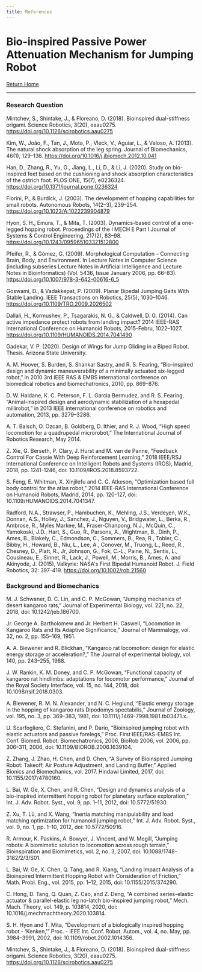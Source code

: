 ```yaml
---
title: References
---
```

# Bio-inspired Passive Power Attenuation Mechanism for Jumping Robot
[Return Home](/index)

---

### Research Question

Mintchev, S., Shintake, J., & Floreano, D. (2018). Bioinspired dual-stiffness origami. Science Robotics, 3(20), eaau0275. https://doi.org/10.1126/scirobotics.aau0275

Kim, W., João, F., Tan, J., Mota, P., Vleck, V., Aguiar, L., & Veloso, A. (2013). The natural shock absorption of the leg spring. Journal of Biomechanics, 46(1), 129–136. https://doi.org/10.1016/j.jbiomech.2012.10.041

Han, D., Zhang, R., Yu, G., Jiang, L., Li, D., & Li, J. (2020). Study on bio-inspired feet based on the cushioning and shock absorption characteristics of the ostrich foot. PLOS ONE, 15(7), e0236324. https://doi.org/10.1371/journal.pone.0236324

Fiorini, P., & Burdick, J. (2003). The development of hopping capabilities for small robots. Autonomous Robots, 14(2–3), 239–254. https://doi.org/10.1023/A:1022239904879

Hyon, S. H., Emura, T., & Mita, T. (2003). Dynamics-based control of a one-legged hopping robot. Proceedings of the I MECH E Part I Journal of Systems & Control Engineering, 217(2), 83–98. https://doi.org/10.1243/095965103321512800

Pfeifer, R., & Gómez, G. (2009). Morphological Computation – Connecting Brain, Body, and Environment. In Lecture Notes in Computer Science (including subseries Lecture Notes in Artificial Intelligence and Lecture Notes in Bioinformatics) (Vol. 5436, Issue January 2006, pp. 66–83). https://doi.org/10.1007/978-3-642-00616-6_5

Goswami, D., & Vadakkepat, P. (2009). Planar Bipedal Jumping Gaits With Stable Landing. IEEE Transactions on Robotics, 25(5), 1030–1046. https://doi.org/10.1109/TRO.2009.2026502

Dallali, H., Kormushev, P., Tsagarakis, N. G., & Caldwell, D. G. (2014). Can active impedance protect robots from landing impact? 2014 IEEE-RAS International Conference on Humanoid Robots, 2015-Febru, 1022–1027. https://doi.org/10.1109/HUMANOIDS.2014.7041490

Gadekar, V. P. (2020). Design of Wings for Jump Gliding in a Biped Robot. Thesis. Arizona State University.

A. M. Hoover, S. Burden, S. Shankar Sastry, and R. S. Fearing, “Bio-inspired design and dynamic maneuverability of a minimally actuated six-legged robot,” in 2010 3rd IEEE RAS & EMBS international conference on biomedical robotics and biomechatronics, 2010, pp. 869–876.

D. W. Haldane, K. C. Peterson, F. L. Garcia Bermudez, and R. S. Fearing, “Animal-inspired design and aerodynamic stabilization of a hexapedal millirobot,” in 2013 IEEE international conference on robotics and automation, 2013, pp. 3279–3286.

A. T. Baisch, O. Ozcan, B. Goldberg, D. Ithier, and R. J. Wood, “High speed locomotion for a quadrupedal microrobot,” The International Journal of Robotics Research, May 2014.

Z. Xie, G. Berseth, P. Clary, J. Hurst and M. van de Panne, "Feedback Control For Cassie With Deep Reinforcement Learning," 2018 IEEE/RSJ International Conference on Intelligent Robots and Systems (IROS), Madrid, 2018, pp. 1241-1246, doi: 10.1109/IROS.2018.8593722.

S. Feng, E. Whitman, X. Xinjilefu and C. G. Atkeson, "Optimization based full body control for the atlas robot," 2014 IEEE-RAS International Conference on Humanoid Robots, Madrid, 2014, pp. 120-127, doi: 10.1109/HUMANOIDS.2014.7041347.

Radford, N.A., Strawser, P., Hambuchen, K., Mehling, J.S., Verdeyen, W.K., Donnan, A.S., Holley, J., Sanchez, J., Nguyen, V., Bridgwater, L., Berka, R., Ambrose, R., Myles Markee, M., Fraser‐Chanpong, N.J., McQuin, C., Yamokoski, J.D., Hart, S., Guo, R., Parsons, A., Wightman, B., Dinh, P., Ames, B., Blakely, C., Edmondson, C., Sommers, B., Rea, R., Tobler, C., Bibby, H., Howard, B., Niu, L., Lee, A., Conover, M., Truong, L., Reed, R., Chesney, D., Platt, R., Jr, Johnson, G., Fok, C.‐L., Paine, N., Sentis, L., Cousineau, E., Sinnet, R., Lack, J., Powell, M., Morris, B., Ames, A. and Akinyode, J. (2015), Valkyrie: NASA's First Bipedal Humanoid Robot. J. Field Robotics, 32: 397-419. https://doi.org/10.1002/rob.21560

### Background and Biomechanics

M. J. Schwaner, D. C. Lin, and C. P. McGowan, “Jumping mechanics of desert kangaroo rats,” Journal of Experimental Biology, vol. 221, no. 22, 2018, doi: 10.1242/jeb.186700.

Jr. George A. Bartholomew and Jr. Herbert H. Caswell, “Locomotion in Kangaroo Rats and Its Adaptive Significance,” Journal of Mammalogy, vol. 32, no. 2, pp. 155–169, 1951.

A. A. Biewener and R. Blickhan, “Kangaroo rat locomotion: design for elastic energy storage or acceleration?,” The Journal of experimental biology, vol. 140, pp. 243–255, 1988.

J. W. Rankin, K. M. Doney, and C. P. McGowan, “Functional capacity of kangaroo rat hindlimbs: adaptations for locomotor performance,” Journal of the Royal Society Interface, vol. 15, no. 144, 2018, doi: 10.1098/rsif.2018.0303.

A. Biewener, R. M. N. Alexander, and N. C. Heglund, “Elastic energy storage in the hopping of kangaroo rats Dipodomys spectabilis,” Journal of Zoology, vol. 195, no. 3, pp. 369–383, 1981, doi: 10.1111/j.1469-7998.1981.tb03471.x.

U. Scarfogliero, C. Stefanini, and P. Dario, “Bioinspired jumping robot with elastic actuators and passive forelegs,” Proc. First IEEE/RAS-EMBS Int. Conf. Biomed. Robot. Biomechatronics, 2006, BioRob 2006, vol. 2006, pp. 306–311, 2006, doi: 10.1109/BIOROB.2006.1639104.

Z. Zhang, J. Zhao, H. Chen, and D. Chen, “A Survey of Bioinspired Jumping Robot: Takeoff, Air Posture Adjustment, and Landing Buffer,” Applied Bionics and Biomechanics, vol. 2017. Hindawi Limited, 2017, doi: 10.1155/2017/4780160.

L. Bai, W. Ge, X. Chen, and R. Chen, “Design and dynamics analysis of a bio-inspired intermittent hopping robot for planetary surface exploration,” Int. J. Adv. Robot. Syst., vol. 9, pp. 1–11, 2012, doi: 10.5772/51930.

Z. Xu, T. Lü, and X. Wang, “Inertia matching manipulability and load matching optimization for humanoid jumping robot,” Int. J. Adv. Robot. Syst., vol. 9, no. 1, pp. 1–10, 2012, doi: 10.5772/50916.

R. Armour, K. Paskins, A. Bowyer, J. Vincent, and W. Megill, “Jumping robots: A biomimetic solution to locomotion across rough terrain,” Bioinspiration and Biomimetics, vol. 2, no. 3, 2007, doi: 10.1088/1748-3182/2/3/S01.

L. Bai, W. Ge, X. Chen, Q. Tang, and R. Xiang, “Landing Impact Analysis of a Bioinspired Intermittent Hopping Robot with Consideration of Friction,” Math. Probl. Eng., vol. 2015, pp. 1–12, 2015, doi: 10.1155/2015/374290.

C. Hong, D. Tang, Q. Quan, Z. Cao, and Z. Deng, “A combined series-elastic actuator & parallel-elastic leg no-latch bio-inspired jumping robot,” Mech. Mach. Theory, vol. 149, p. 103814, 2020, doi: 10.1016/j.mechmachtheory.2020.103814.

S. H. Hyon and T. Mita, “Development of a biologically inspired hopping robot - ‘Kenken,’” Proc. - IEEE Int. Conf. Robot. Autom., vol. 4, no. May, pp. 3984–3991, 2002, doi: 10.1109/robot.2002.1014356.

Mintchev, S., Shintake, J., & Floreano, D. (2018). Bioinspired dual-stiffness origami. Science Robotics, 3(20), eaau0275. https://doi.org/10.1126/scirobotics.aau0275
